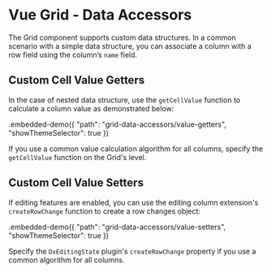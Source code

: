 # Vue Grid - Data Accessors

The Grid component supports custom data structures. In a common scenario with a simple data structure, you can associate a column with a row field using the column’s `name` field.

## Custom Cell Value Getters

In the case of nested data structure, use the `getCellValue` function to calculate a column value as demonstrated below:

.embedded-demo({ "path": "grid-data-accessors/value-getters", "showThemeSelector": true })

If you use a common value calculation algorithm for all columns, specify the `getCellValue` function on the Grid's level.

## Custom Cell Value Setters

If editing features are enabled, you can use the editing column extension's `createRowChange` function to create a row changes object:

.embedded-demo({ "path": "grid-data-accessors/value-setters", "showThemeSelector": true })

Specify the `DxEditingState` plugin's `createRowChange` property if you use a common algorithm for all columns.
